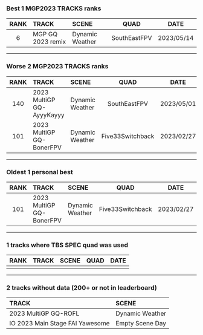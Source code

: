### Best 1 MGP2023 TRACKS ranks
|RANK|TRACK|SCENE|QUAD|DATE|
|:---:|:---|:---|:---:|:---:|
|6|MGP GQ 2023 remix|Dynamic Weather|SouthEastFPV|2023/05/14|
---
### Worse 2 MGP2023 TRACKS ranks
|RANK|TRACK|SCENE|QUAD|DATE|
|:---:|:---|:---|:---:|:---:|
|140|2023 MultiGP GQ-AyyyKayyy|Dynamic Weather|SouthEastFPV|2023/05/01|
|101|2023 MultiGP GQ-BonerFPV|Dynamic Weather|Five33Switchback|2023/02/27|
---
### Oldest 1 personal best
|RANK|TRACK|SCENE|QUAD|DATE|
|:---:|:---|:---|:---:|:---:|
|101|2023 MultiGP GQ-BonerFPV|Dynamic Weather|Five33Switchback|2023/02/27|
---
### 1 tracks where TBS SPEC quad was used
|RANK|TRACK|SCENE|QUAD|DATE|
|:---:|:---|:---|:---:|:---:|
||||||
---
### 2 tracks without data (200+ or not in leaderboard)
|TRACK|SCENE|
|:---|:---|
|2023 MultiGP GQ-ROFL|Dynamic Weather|
|IO 2023 Main Stage FAI Yawesome|Empty Scene Day|
